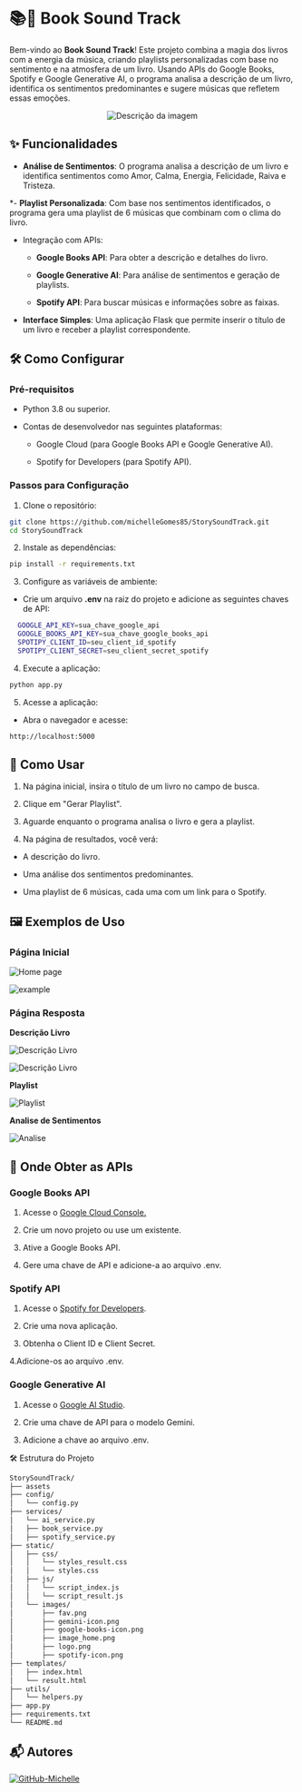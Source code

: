 # 📚🎵 Book Sound Track

Bem-vindo ao **Book Sound Track**! Este projeto combina a magia dos livros com a energia da música, criando playlists personalizadas com base no sentimento e na atmosfera de um livro. Usando APIs do Google Books, Spotify e Google Generative AI, o programa analisa a descrição de um livro, identifica os sentimentos predominantes e sugere músicas que refletem essas emoções.

<div align="center">
  <img src="assets/home_page.png" alt="Descrição da imagem">
</div>

## ✨ Funcionalidades

- **Análise de Sentimentos**: O programa analisa a descrição de um livro e identifica sentimentos como Amor, Calma, Energia, Felicidade, Raiva e Tristeza.

*- **Playlist Personalizada**: Com base nos sentimentos identificados, o programa gera uma playlist de 6 músicas que combinam com o clima do livro.

- Integração com APIs:
   
   - **Google Books API**: Para obter a descrição e detalhes do livro.

   - **Google Generative AI**: Para análise de sentimentos e geração de playlists.
     
   - **Spotify API**: Para buscar músicas e informações sobre as faixas.

- **Interface Simples**: Uma aplicação Flask que permite inserir o título de um livro e receber a playlist correspondente.

## 🛠️ Como Configurar

### Pré-requisitos

- Python 3.8 ou superior.

- Contas de desenvolvedor nas seguintes plataformas:
  
  - Google Cloud (para Google Books API e Google Generative AI).

  - Spotify for Developers (para Spotify API).

### Passos para Configuração

1. Clone o repositório:

```bash
git clone https://github.com/michelleGomes85/StorySoundTrack.git
cd StorySoundTrack
```

2. Instale as dependências:

```bash
pip install -r requirements.txt
```

3. Configure as variáveis de ambiente:
  - Crie um arquivo **.env** na raiz do projeto e adicione as seguintes chaves de API:

  ```bash
    GOOGLE_API_KEY=sua_chave_google_api
    GOOGLE_BOOKS_API_KEY=sua_chave_google_books_api
    SPOTIPY_CLIENT_ID=seu_client_id_spotify
    SPOTIPY_CLIENT_SECRET=seu_client_secret_spotify
  ```
4. Execute a aplicação:

```bash
python app.py
```

5. Acesse a aplicação:

  - Abra o navegador e acesse: 

  ```bash 
  http://localhost:5000
  ```

## 🎯 Como Usar

1. Na página inicial, insira o título de um livro no campo de busca.

2. Clique em "Gerar Playlist".

3. Aguarde enquanto o programa analisa o livro e gera a playlist.

4. Na página de resultados, você verá:

  - A descrição do livro.

  - Uma análise dos sentimentos predominantes.

  - Uma playlist de 6 músicas, cada uma com um link para o Spotify.

## 🖼️ Exemplos de Uso

### Página Inicial

![Home page](assets/home_page_response.png)

![example](assets/examples.png)

### Página Resposta

**Descrição Livro**

![Descrição Livro](assets/book_description.png)

![Descrição Livro](assets/description.png)

**Playlist**

![Playlist](assets/playlist.png)

**Analise de Sentimentos**

![Analise](assets/analise.png)

## 🔑 Onde Obter as APIs

### Google Books API

  1. Acesse o [Google Cloud Console.](https://console.cloud.google.com/welcome?project=meuprojetolivros)
  
  2. Crie um novo projeto ou use um existente.

  3. Ative a Google Books API.

  4. Gere uma chave de API e adicione-a ao arquivo .env.

### Spotify API

  1. Acesse o [Spotify for Developers](https://developer.spotify.com/).

  2. Crie uma nova aplicação.

  3. Obtenha o Client ID e Client Secret.

  4.Adicione-os ao arquivo .env.

### Google Generative AI

  1. Acesse o [Google AI Studio](https://aistudio.google.com/prompts/new_chat).

  2. Crie uma chave de API para o modelo Gemini.

  3. Adicione a chave ao arquivo .env.

🛠️ Estrutura do Projeto

 ```sh
StorySoundTrack/
├── assets
├── config/
│   └── config.py
├── services/
│   └── ai_service.py
│   ├── book_service.py
│   ├── spotify_service.py
├── static/
│   ├── css/
│   │   └── styles_result.css
│   │   └── styles.css
│   ├── js/
│   │   └── script_index.js
│   │   └── script_result.js
│   └── images/
│       ├── fav.png
│       ├── gemini-icon.png
│       ├── google-books-icon.png
│       ├── image_home.png
│       ├── logo.png
│       ├── spotify-icon.png
├── templates/
│   ├── index.html
│   └── result.html
├── utils/
│   └── helpers.py
├── app.py
├── requirements.txt
└── README.md
```

## 📬 Autores

[![GitHub-Michelle](https://img.shields.io/badge/Michelle-000?style=for-the-badge&logo=github&logoColor=30A3DC)](https://github.com/michelleGomes85)
